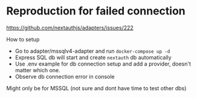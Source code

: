 # Reproduction for failed connection

https://github.com/nextauthjs/adapters/issues/222

How to setup

- Go to adapter/mssqlv4-adapter and run `docker-compose up -d`
- Express SQL db will start and create `nextauth` db automatically
- Use .env example for db connection setup and add a provider, doesn't matter which one.
- Observe db connection error in console

Might only be for MSSQL (not sure and dont have time to test other dbs)
